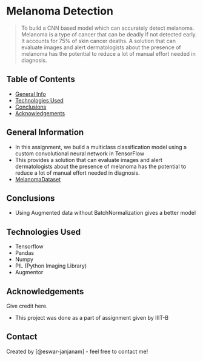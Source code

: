 # Melanoma Detection
> To build a CNN based model which can accurately detect melanoma. Melanoma is a type of cancer that can be deadly if not detected early. It accounts for 75% of skin cancer deaths. A solution that can evaluate images and alert dermatologists about the presence of melanoma has the potential to reduce a lot of manual effort needed in diagnosis.


## Table of Contents
* [General Info](#general-information)
* [Technologies Used](#technologies-used)
* [Conclusions](#conclusions)
* [Acknowledgements](#acknowledgements)

<!-- You can include any other section that is pertinent to your problem -->

## General Information
- In this assignment, we build a multiclass classification model using a custom convolutional neural network in TensorFlow
- This provides a solution that can evaluate images and alert dermatologists about the presence of melanoma has the potential to reduce a lot of manual effort needed in diagnosis.
- [MelanomaDataset](https://drive.google.com/file/d/1xLfSQUGDl8ezNNbUkpuHOYvSpTyxVhCs/view?usp=sharing)

<!-- You don't have to answer all the questions - just the ones relevant to your project. -->

## Conclusions
- Using Augmented data without BatchNormalization gives a better model

<!-- You don't have to answer all the questions - just the ones relevant to your project. -->


## Technologies Used
- Tensorflow
- Pandas
- Numpy
- PIL (Python Imaging Library)
- Augmentor

<!-- As the libraries versions keep on changing, it is recommended to mention the version of library used in this project -->

## Acknowledgements
Give credit here.
- This project was done as a part of assignment given by IIIT-B


## Contact
Created by [@eswar-janjanam] - feel free to contact me!


<!-- Optional -->
<!-- ## License -->
<!-- This project is open source and available under the [... License](). -->

<!-- You don't have to include all sections - just the one's relevant to your project -->